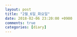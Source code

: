 ```yaml
---
layout: post
title: "2월_6일_화요일"
date: 2018-02-06 23:20:00 +0900
comments: true 
categories: [diary] 
---
```

